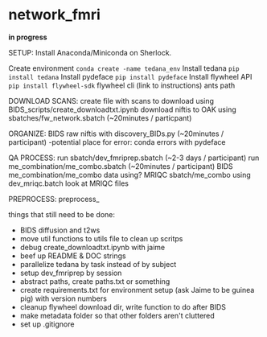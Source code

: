 # network_fmri

**in progress** 


SETUP: 
Install Anaconda/Miniconda on Sherlock. 

Create environment `conda create -name tedana_env`
Install tedana `pip install tedana`
Install pydeface `pip install pydeface`
Install flywheel API `pip install flywheel-sdk`
flywheel cli (link to instructions)
ants path 


DOWNLOAD SCANS:
create file with scans to download using BIDS_scripts/create_downloadtxt.ipynb
download niftis to OAK using sbatches/fw_network.sbatch (~20minutes / particpant)

ORGANIZE:
BIDS raw niftis with discovery_BIDs.py (~20minutes / participant)
-potential place for error: conda errors with pydeface 

QA PROCESS: 
run sbatch/dev_fmriprep.sbatch (~2-3 days / participant)
run me_combination/me_combo.sbatch (~20minutes / participant)
BIDS me_combination/me_combo data using?
MRIQC sbatch/me_combo using dev_mriqc.batch
look at MRIQC files

PREPROCESS:
preprocess_

things that still need to be done: 
* BIDS diffusion and t2ws 
* move util functions to utils file to clean up scritps
* debug create_downloadtxt.ipynb with jaime
* beef up README & DOC strings
* parallelize tedana by task instead of by subject 
* setup dev_fmriprep by session 
* abstract paths, create paths.txt or something 
* create requirements.txt for environment setup (ask Jaime to be guinea pig) with version numbers
* cleanup flywheel download dir, write function to do after BIDS
* make metadata folder so that other folders aren't cluttered 
* set up .gitignore